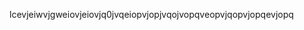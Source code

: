 <html>
  <body>
    <p> lcevjeiwvjgweiovjeiovjq0jvqeiopvjopjvqojvopqveopvjqopvjopqevjopq </p>
  </body>
</html>
